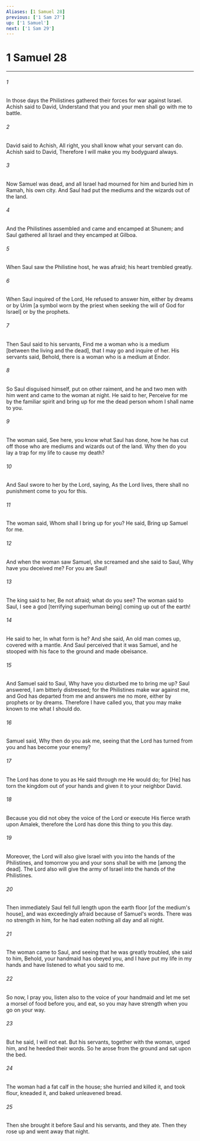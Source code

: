 ```yaml
---
Aliases: [1 Samuel 28]
previous: ['1 Sam 27']
up: ['1 Samuel']
next: ['1 Sam 29']
---
```

# 1 Samuel 28

***














###### 1 






In those days the Philistines gathered their forces for war against Israel. Achish said to David, Understand that you and your men shall go with me to battle. 













###### 2 






David said to Achish, All right, you shall know what your servant can do. Achish said to David, Therefore I will make you my bodyguard always. 













###### 3 






Now Samuel was dead, and all Israel had mourned for him and buried him in Ramah, his own city. And Saul had put the mediums and the wizards out of the land. 













###### 4 






And the Philistines assembled and came and encamped at Shunem; and Saul gathered all Israel and they encamped at Gilboa. 













###### 5 






When Saul saw the Philistine host, he was afraid; his heart trembled greatly. 













###### 6 






When Saul inquired of the Lord, He refused to answer him, either by dreams or by Urim [a symbol worn by the priest when seeking the will of God for Israel] or by the prophets. 













###### 7 






Then Saul said to his servants, Find me a woman who is a medium [between the living and the dead], that I may go and inquire of her. His servants said, Behold, there is a woman who is a medium at Endor. 













###### 8 






So Saul disguised himself, put on other raiment, and he and two men with him went and came to the woman at night. He said to her, Perceive for me by the familiar spirit and bring up for me the dead person whom I shall name to you. 













###### 9 






The woman said, See here, you know what Saul has done, how he has cut off those who are mediums and wizards out of the land. Why then do you lay a trap for my life to cause my death? 













###### 10 






And Saul swore to her by the Lord, saying, As the Lord lives, there shall no punishment come to you for this. 













###### 11 






The woman said, Whom shall I bring up for you? He said, Bring up Samuel for me. 













###### 12 






And when the woman saw Samuel, she screamed and she said to Saul, Why have you deceived me? For you are Saul! 













###### 13 






The king said to her, Be not afraid; what do you see? The woman said to Saul, I see a god [terrifying superhuman being] coming up out of the earth! 













###### 14 






He said to her, In what form is he? And she said, An old man comes up, covered with a mantle. And Saul perceived that it was Samuel, and he stooped with his face to the ground and made obeisance. 













###### 15 






And Samuel said to Saul, Why have you disturbed me to bring me up? Saul answered, I am bitterly distressed; for the Philistines make war against me, and God has departed from me and answers me no more, either by prophets or by dreams. Therefore I have called you, that you may make known to me what I should do. 













###### 16 






Samuel said, Why then do you ask me, seeing that the Lord has turned from you and has become your enemy? 













###### 17 






The Lord has done to you as He said through me He would do; for [He] has torn the kingdom out of your hands and given it to your neighbor David. 













###### 18 






Because you did not obey the voice of the Lord or execute His fierce wrath upon Amalek, therefore the Lord has done this thing to you this day. 













###### 19 






Moreover, the Lord will also give Israel with you into the hands of the Philistines, and tomorrow you and your sons shall be with me [among the dead]. The Lord also will give the army of Israel into the hands of the Philistines. 













###### 20 






Then immediately Saul fell full length upon the earth floor [of the medium's house], and was exceedingly afraid because of Samuel's words. There was no strength in him, for he had eaten nothing all day and all night. 













###### 21 






The woman came to Saul, and seeing that he was greatly troubled, she said to him, Behold, your handmaid has obeyed you, and I have put my life in my hands and have listened to what you said to me. 













###### 22 






So now, I pray you, listen also to the voice of your handmaid and let me set a morsel of food before you, and eat, so you may have strength when you go on your way. 













###### 23 






But he said, I will not eat. But his servants, together with the woman, urged him, and he heeded their words. So he arose from the ground and sat upon the bed. 













###### 24 






The woman had a fat calf in the house; she hurried and killed it, and took flour, kneaded it, and baked unleavened bread. 













###### 25 






Then she brought it before Saul and his servants, and they ate. Then they rose up and went away that night.
